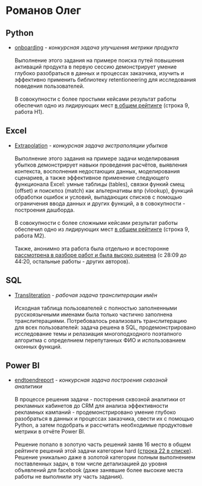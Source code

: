 # Романов Олег

## Python
* [onboarding](https://github.com/romanolegov/portfolio/tree/main/python/onboarding)  - *конкурсная задача улучшения метрики продукта*  <br/><br/>
Выполнение этого задания на примере поиска путей повышения активаций продукта в первую сессию демонстрирует умение глубоко разобраться в данных и процессах заказчика, изучить и эффективно применить библиотеку retentioneering для исследования поведения пользователей. <br/><br/>  В совокупности с более простыми кейсами результат работы обеспечил одно из лидирующих мест [в общем рейтинге](https://contest.careerfactory.ru/contest_inside/1645712833779x504186065893457900) (строка 9, работа H1).

  
## Excel

* [Extrapolation](https://github.com/romanolegov/portfolio/tree/main/Excel/Extrapolation) - *конкурсная задача экстраполяции убытков*  <br/><br/> 
Выполнение этого задания на примере задачи моделирования убытков демонстрирует навыки проведения расчётов, выявления контекста, восполнения недостающих данных, моделирования сценариев, а также эффективное применение следующего функционала Excel: умные таблицы (tables), связки функий смещ (offset) и поискпоз (match) как альтернативы впр (vlookup), функций обработки ошибок и условий, выпадающих списков с помощью ограничения ввода данных и других функций, а в совокупности - построения дашборда. <br/><br/>В совокупности с более сложными кейсами результат работы обеспечил одно из лидирующих мест [в общем рейтинге](https://contest.careerfactory.ru/contest_inside/1645712833779x504186065893457900) (строка 9, работа M2).<br/><br/> Также, анонимно эта работа была отдельно и всесторонне [рассмотрена в разборе работ и была высоко оценена](https://youtu.be/5L4eBeOp0Tk?t=1689) (c 28:09 до 44:20, остальные работы - других авторов).

## SQL
* [Transliteration](https://github.com/romanolegov/portfolio/tree/main/sql/transliteration) - *рабочая задача транслитерации имён*  <br/><br/> 
Исходная таблица пользователей с полностью заполненными русскоязычными именами была только частично заполнена транслитерациями. Потребовалось реализовать транслитерацию для всех пользователей: задача решена в SQL, продемонстрировано исследование темы и релазиация многоподходного поэтапного алгоритма с определнием перепутанных ФИО и использованием оконных функций.

## Power BI
* [endtoendreport](https://github.com/romanolegov/portfolio/tree/main/PowerBI/endtoendreport) - *конкурсная задача построения сквозной аналитики*  <br/><br/> 
В процессе решения задачи - посторения сквозной аналитики от рекламных кабинетов до CRM для анализа эффективности рекламных кампаний - продемонстрировано умение глубоко разобраться в данных и процессах заказчика, свести их с помощью Python, а затем подобрать и рассчитать необходимые продуктовые метрики в отчёте Power BI. <br/><br/>  Решение попало в золотую часть решений заняв 16 место в общем рейтинге решений этой задачи категории hard ([строка 22 в списке](https://contest.careerfactory.ru/contest_inside/1631727068357x533886067160645600)). Решение уникально даже в золотой категории полным выполнением поставленных задач, в том числе детализацией до уровня объявлений для facebook (даже занявшие более высокие места работы не выполнили эту часть задания).
